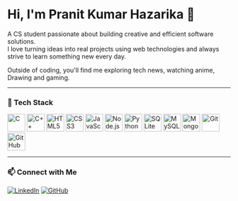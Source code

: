 # Hi, I'm Pranit Kumar Hazarika 👋


A CS student passionate about building creative and efficient software solutions.  
I love turning ideas into real projects using web technologies and always strive to learn something new every day.

Outside of coding, you'll find me exploring tech news, watching anime, Drawing and gaming.

---
### 🚀 Tech Stack

<p align="left">
  <img src="https://skillicons.dev/icons?i=c" alt="C" width="40" height="40"/>
  <img src="https://skillicons.dev/icons?i=cpp" alt="C++" width="40" height="40"/>
  <img src="https://skillicons.dev/icons?i=html" alt="HTML5" width="40" height="40"/>
  <img src="https://skillicons.dev/icons?i=css" alt="CSS3" width="40" height="40"/>
  <img src="https://skillicons.dev/icons?i=javascript" alt="JavaScript" width="40" height="40"/>
  <img src="https://skillicons.dev/icons?i=nodejs" alt="Node.js" width="40" height="40"/>
  <img src="https://skillicons.dev/icons?i=python" alt="Python" width="40" height="40"/>
  <img src="https://skillicons.dev/icons?i=sqlite" alt="SQLite" width="40" height="40"/>
  <img src="https://skillicons.dev/icons?i=mysql" alt="MySQL" width="40" height="40"/>
  <img src="https://skillicons.dev/icons?i=mongodb" alt="MongoDB" width="40" height="40"/>
  <img src="https://skillicons.dev/icons?i=git" alt="Git" width="40" height="40"/>
  <img src="https://skillicons.dev/icons?i=github" alt="GitHub" width="40" height="40"/>
</p>


---

### 📫 Connect with Me
[![LinkedIn](https://img.shields.io/badge/LinkedIn-0A66C2?style=for-the-badge&logo=linkedin&logoColor=white)](https://www.linkedin.com/in/pranitkumarhazarika)
[![GitHub](https://img.shields.io/badge/GitHub-100000?style=for-the-badge&logo=github&logoColor=white)](https://github.com/Pranit-kumar-hazarika)

